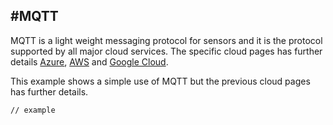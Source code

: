 #MQTT
---
MQTT is a light weight messaging protocol for sensors and it is the protocol supported by all major cloud services. The specific cloud pages has further details [Azure](azure.md), [AWS](aws.md) and [Google Cloud](google-cloud.md).

This example shows a simple use of MQTT but the previous cloud pages has further details.

```
// example
```

